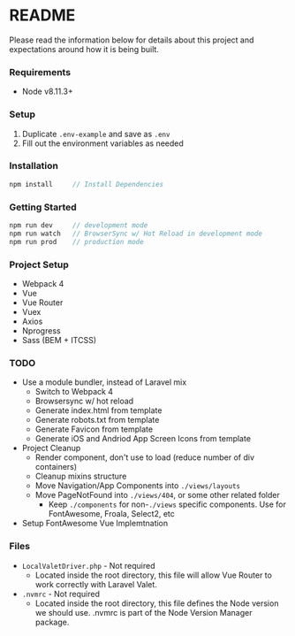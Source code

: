 # README #
Please read the information below for details about this project and expectations 
around how it is being built.

### Requirements
* Node v8.11.3+

### Setup
1. Duplicate `.env-example` and save as `.env`
1. Fill out the environment variables as needed

### Installation
```js
npm install     // Install Dependencies
```

### Getting Started
```js
npm run dev     // development mode
npm run watch   // BrowserSync w/ Hot Reload in development mode
npm run prod    // production mode
```

### Project Setup
* Webpack 4
* Vue
* Vue Router
* Vuex
* Axios
* Nprogress
* Sass (BEM + ITCSS)

### TODO
* Use a module bundler, instead of Laravel mix
    * Switch to Webpack 4
    * Browsersync w/ hot reload
    * Generate index.html from template
    * Generate robots.txt from template
    * Generate Favicon from template
    * Generate iOS and Andriod App Screen Icons from template
* Project Cleanup
    * Render component, don't use <router-view> to load (reduce number of div containers)
    * Cleanup mixins structure
    * Move Navigation/App Components into `./views/layouts`
    * Move PageNotFound into `./views/404`, or some other related folder
        * Keep `./components` for non-`./views` specific components. Use for FontAwesome, Froala, Select2, etc
* Setup FontAwesome Vue Implemtnation

### Files
* `LocalValetDriver.php` - Not required
    * Located inside the root directory, this file will allow Vue Router to work correctly with Laravel Valet.  
* `.nvmrc` - Not required
    * Located inside the root directory, this file defines the Node version we should use. .nvmrc is part of the Node Version Manager package. 